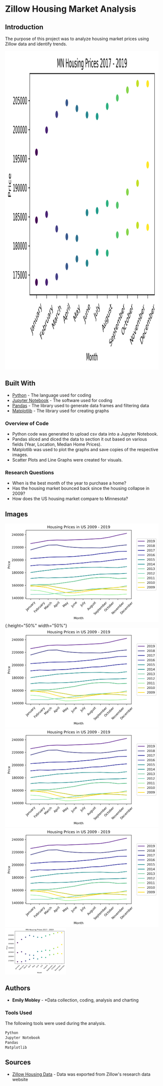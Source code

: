 # Zillow Housing Market Analysis

## Introduction

The purpose of this project was to analyze housing market prices using Zillow data and identify trends.  

<img src="MN_Scatter.png" alt="drawing" height="1044.8" width="1621.6"/>

## Built With

* [Python](https://www.python.org/) - The language used for coding
* [Jupyter Notebook](https://jupyter.org/) - The software used for coding
* [Pandas](https://pandas.pydata.org/) - The library used to generate data frames and filtering data
* [Matplotlib](https://matplotlib.org/) - The library used for creating graphs

### Overview of Code

* Python code was generated to upload csv data into a Jupyter Notebook.  
* Pandas sliced and diced the data to section it out based on various fields (Year, Location, Median Home Prices).
* Matplotlib was used to plot the graphs and save copies of the respective images.  
* Scatter Plots and Line Graphs were created for visuals.  

### Research Questions

* When is the best month of the year to purchase a home?
* Has the housing market bounced back since the housing collapse in 2009?
* How does the US housing market compare to Minnesota?

## Images
![US_Scatter.png](US_Line.png){:height="50%" width="50%"}
![MN_Scatter.png](US_Line.png) 
![US_Line.png](US_Line.png) 
![MN_Linesm2.png](US_Line.png) 
<img src="MN_Scatter.png" alt="drawing" width="200"/>

## Authors

* **Emily Mobley** - *Data collection, coding, analysis and charting

### Tools Used

The following tools were used during the analysis.

```
Python
Jupyter Notebook
Pandas
Matplotlib
```

## Sources

* [Zillow Housing Data](https://www.zillow.com/research/data/) - Data was exported from Zillow's research data website

